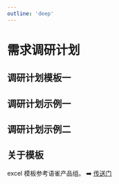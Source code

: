 ```yaml
---
outline: 'deep'
---
```


# 需求调研计划

## 调研计划模板一

<ElImg src="https://cheny-chenyu.oss-cn-chengdu.aliyuncs.com/my-agile-team-document/po/po-66.png"/>

## 调研计划示例一

<ElImg src="https://cheny-chenyu.oss-cn-chengdu.aliyuncs.com/my-agile-team-document/po/po-68.png"/>

## 调研计划示例二

<ElImg src="https://cheny-chenyu.oss-cn-chengdu.aliyuncs.com/my-agile-team-document/po/po-69.png"/>

## 关于模板

excel 模板参考语雀产品组。 ➡️ [传送门](https://xc0mg8.yuque.com/xc0mg8/bg1lss/pag8mcfgi4g625fk)
